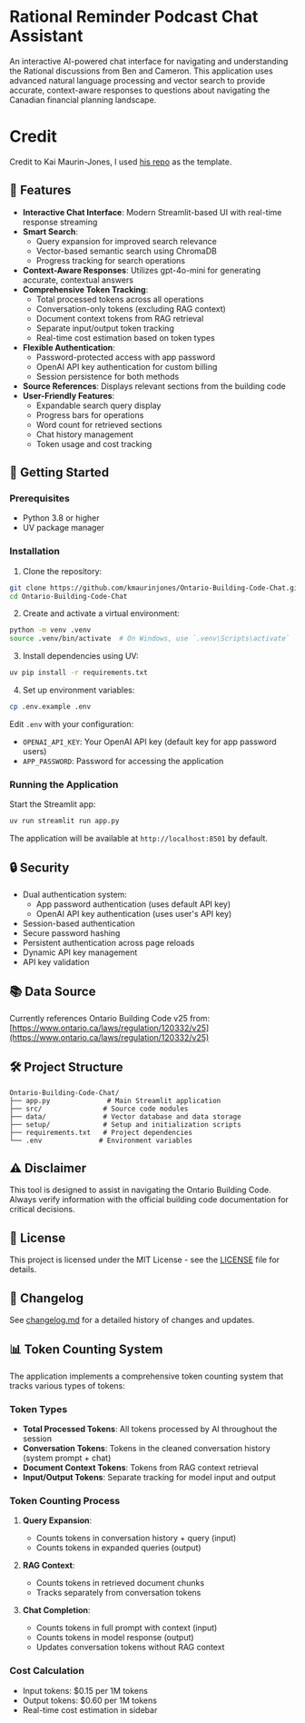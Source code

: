 # Rational Reminder Podcast Chat Assistant

An interactive AI-powered chat interface for navigating and understanding the Rational discussions from Ben and Cameron. This application uses advanced natural language processing and vector search to provide accurate, context-aware responses to questions about navigating the Canadian financial planning landscape.

# Credit

Credit to Kai Maurin-Jones, I used [his repo](https://github.com/kmaurinjones/Ontario-Building-Code-Chat) as the template.

## 🌟 Features

- **Interactive Chat Interface**: Modern Streamlit-based UI with real-time response streaming
- **Smart Search**: 
  - Query expansion for improved search relevance
  - Vector-based semantic search using ChromaDB
  - Progress tracking for search operations
- **Context-Aware Responses**: Utilizes gpt-4o-mini for generating accurate, contextual answers
- **Comprehensive Token Tracking**:
  - Total processed tokens across all operations
  - Conversation-only tokens (excluding RAG context)
  - Document context tokens from RAG retrieval
  - Separate input/output token tracking
  - Real-time cost estimation based on token types
- **Flexible Authentication**:
  - Password-protected access with app password
  - OpenAI API key authentication for custom billing
  - Session persistence for both methods
- **Source References**: Displays relevant sections from the building code
- **User-Friendly Features**:
  - Expandable search query display
  - Progress bars for operations
  - Word count for retrieved sections
  - Chat history management
  - Token usage and cost tracking

## 🚀 Getting Started

### Prerequisites

- Python 3.8 or higher
- UV package manager

### Installation

1. Clone the repository:
```bash
git clone https://github.com/kmaurinjones/Ontario-Building-Code-Chat.git
cd Ontario-Building-Code-Chat
```

2. Create and activate a virtual environment:
```bash
python -m venv .venv
source .venv/bin/activate  # On Windows, use `.venv\Scripts\activate`
```

3. Install dependencies using UV:
```bash
uv pip install -r requirements.txt
```

4. Set up environment variables:
```bash
cp .env.example .env
```
Edit `.env` with your configuration:
- `OPENAI_API_KEY`: Your OpenAI API key (default key for app password users)
- `APP_PASSWORD`: Password for accessing the application

### Running the Application

Start the Streamlit app:
```bash
uv run streamlit run app.py
```

The application will be available at `http://localhost:8501` by default.

## 🔒 Security

- Dual authentication system:
  - App password authentication (uses default API key)
  - OpenAI API key authentication (uses user's API key)
- Session-based authentication
- Secure password hashing
- Persistent authentication across page reloads
- Dynamic API key management
- API key validation

## 📚 Data Source

Currently references Ontario Building Code v25 from:
[https://www.ontario.ca/laws/regulation/120332/v25](https://www.ontario.ca/laws/regulation/120332/v25)

## 🛠️ Project Structure

```
Ontario-Building-Code-Chat/
├── app.py              # Main Streamlit application
├── src/               # Source code modules
├── data/              # Vector database and data storage
├── setup/             # Setup and initialization scripts
├── requirements.txt   # Project dependencies
└── .env              # Environment variables
```

## ⚠️ Disclaimer

This tool is designed to assist in navigating the Ontario Building Code. Always verify information with the official building code documentation for critical decisions.

## 📝 License

This project is licensed under the MIT License - see the [LICENSE](LICENSE) file for details.

## 🔄 Changelog

See [changelog.md](changelog.md) for a detailed history of changes and updates.

## 📊 Token Counting System

The application implements a comprehensive token counting system that tracks various types of tokens:

### Token Types
- **Total Processed Tokens**: All tokens processed by AI throughout the session
- **Conversation Tokens**: Tokens in the cleaned conversation history (system prompt + chat)
- **Document Context Tokens**: Tokens from RAG context retrieval
- **Input/Output Tokens**: Separate tracking for model input and output

### Token Counting Process
1. **Query Expansion**:
   - Counts tokens in conversation history + query (input)
   - Counts tokens in expanded queries (output)

2. **RAG Context**:
   - Counts tokens in retrieved document chunks
   - Tracks separately from conversation tokens

3. **Chat Completion**:
   - Counts tokens in full prompt with context (input)
   - Counts tokens in model response (output)
   - Updates conversation tokens without RAG context

### Cost Calculation
- Input tokens: $0.15 per 1M tokens
- Output tokens: $0.60 per 1M tokens
- Real-time cost estimation in sidebar